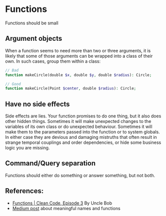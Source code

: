 
# Functions

Functions should be small

## Argument objects

When a function seems to need more than two or three arguments, it is likely that some of those arguments can be wrapped into a class of their own. In such cases, group them within a class:

```php
// Bad
function makeCircle(double $x, double $y, double $radius): Circle;

// Good
function makeCircle(Point $center, double $radius): Circle;
```

## Have no side effects

Side effects are lies. Your function promises to do one thing, but it also does other hidden things. Sometimes it will make unexpected changes to the variables of its own class or do unexpected behaviour. Sometimes it will make them to the parameters passed into the function or to system globals. In either case they are devious and damaging mistruths that often result in strange temporal couplings and order dependencies, or hide some business logic you are missing.

## Command/Query separation

Functions should either do something or answer something, but not both.

## References:

* [Functions | Clean Code, Episode 3](https://cleancoders.com/episode/clean-code-episode-3/show) By Uncle Bob 
* [Medium post](https://medium.com/coding-skills/clean-code-101-meaningful-names-and-functions-bf450456d90c) about meaningful names and functions